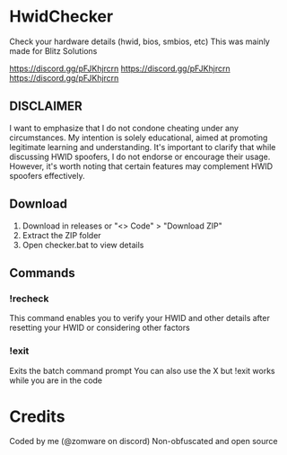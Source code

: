 # HwidChecker
Check your hardware details (hwid, bios, smbios, etc)
This was mainly made for Blitz Solutions

https://discord.gg/pFJKhjrcrn
https://discord.gg/pFJKhjrcrn
https://discord.gg/pFJKhjrcrn

## DISCLAIMER
I want to emphasize that I do not condone cheating under any circumstances. My intention is solely educational, aimed at promoting legitimate learning and understanding. It's important to clarify that while discussing HWID spoofers, I do not endorse or encourage their usage. However, it's worth noting that certain features may complement HWID spoofers effectively.

## Download
1. Download in releases or "<> Code" > "Download ZIP"
2. Extract the ZIP folder
3. Open checker.bat to view details

## Commands
### !recheck
This command enables you to verify your HWID and other details after resetting your HWID or considering other factors
### !exit
Exits the batch command prompt
You can also use the X but !exit works while you are in the code

# Credits
Coded by me (@zomware on discord)
Non-obfuscated and open source
